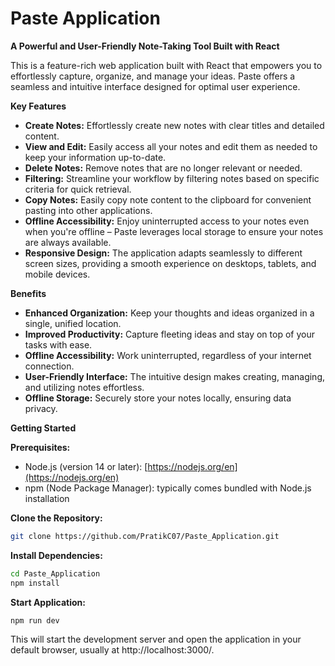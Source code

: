 # Paste Application

**A Powerful and User-Friendly Note-Taking Tool Built with React**

This is a feature-rich web application built with React that empowers you to effortlessly capture, organize, and manage your ideas. Paste offers a seamless and intuitive interface designed for optimal user experience.

**Key Features**

* **Create Notes:** Effortlessly create new notes with clear titles and detailed content.
* **View and Edit:** Easily access all your notes and edit them as needed to keep your information up-to-date.
* **Delete Notes:** Remove notes that are no longer relevant or needed.
* **Filtering:** Streamline your workflow by filtering notes based on specific criteria for quick retrieval.
* **Copy Notes:** Easily copy note content to the clipboard for convenient pasting into other applications.
* **Offline Accessibility:** Enjoy uninterrupted access to your notes even when you're offline – Paste leverages local storage to ensure your notes are always available.
* **Responsive Design:** The application adapts seamlessly to different screen sizes, providing a smooth experience on desktops, tablets, and mobile devices.

**Benefits**

* **Enhanced Organization:** Keep your thoughts and ideas organized in a single, unified location.
* **Improved Productivity:** Capture fleeting ideas and stay on top of your tasks with ease.
* **Offline Accessibility:** Work uninterrupted, regardless of your internet connection.
* **User-Friendly Interface:** The intuitive design makes creating, managing, and utilizing notes effortless.
* **Offline Storage:** Securely store your notes locally, ensuring data privacy.

**Getting Started**

**Prerequisites:**

* Node.js (version 14 or later): [https://nodejs.org/en](https://nodejs.org/en)
* npm (Node Package Manager): typically comes bundled with Node.js installation

**Clone the Repository:**

```bash
git clone https://github.com/PratikC07/Paste_Application.git
```
**Install Dependencies:**

```bash
cd Paste_Application
npm install
```
**Start Application:**

```bash
npm run dev
```
This will start the development server and open the application in your default browser, usually at http://localhost:3000/.
